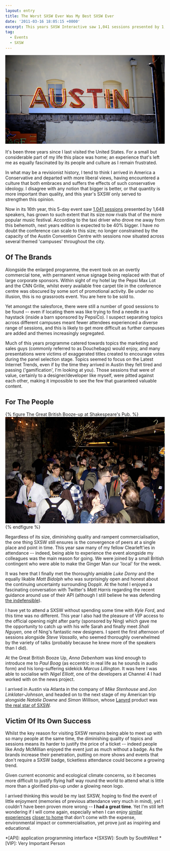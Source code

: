 ```yaml
---
layout: entry
title: The Worst SXSW Ever Was My Best SXSW Ever
date: '2011-03-16 18:05:15 +0000'
excerpt: This years SXSW Interactive saw 1,041 sessions presented by 1,648 speakers, growing to such extent that its size now rivals that of the more popular music festival. Yet bigger doesn't necessarily mean better.
tag:
  - Events
  - SXSW
---
```

![A sign reading Austin](/assets/images/2011/03/sxsw.jpg)

It's been three years since I last visited the United States. For a small but considerable part of my life this place was home; an experience that's left me as equally fascinated by its people and culture as I remain frustrated.

In what may be a revisionist history, I tend to think I arrived in America a Conservative and departed with more liberal views, having encountered a culture that both embraces and suffers the effects of such conservative ideology. I disagree with any notion that bigger is better, or that quantity is more important than quality, and this year's SXSW only served to strengthen this opinion.

Now in its 16th year, this 5-day event saw [1,041 sessions][1] presented by 1,648 speakers, has grown to such extent that its size now rivals that of the more popular music festival. According to the taxi driver who drove me away from this behemoth, next years edition is expected to be 40% bigger. I have no doubt the conference can scale to this size; no longer constrained by the capacity of the Austin Convention Centre with sessions now situated across several themed 'campuses' throughout the city.

## Of The Brands
Alongside the enlarged programme, the event took on an overtly commercial tone, with permanent venue signage being replaced with that of large corporate sponsors. Within sight of my hotel lay the Pepsi Max Lot and the CNN Grille, whilst every available free carpet tile in the conference centre was obscured by some sort of promotional activity. Be under no illusion, this is no grassroots event. You are here to be sold to.

Yet amongst the salesforce, there were still a number of good sessions to be found -- even if locating them was like trying to find a needle in a haystack (inside a barn sponsored by PepsiCo). I suspect separating topics across different campuses meant fewer attendees experienced a diverse range of sessions, and this is likely to get more difficult as further campuses are added and themes increasingly segregated.

Much of this years programme catered towards topics the marketing and sales guys (commonly referred to as Douchebags) would enjoy, and many presentations were victims of exaggerated titles created to encourage votes during the panel selection stage. Topics seemed to focus on the Latest Internet Trends, even if by the time they arrived in Austin they felt tired and passing ('gamification', I'm looking at you). Those sessions that were of value, certainly to a designer/developer like myself, were pitted against each other, making it impossible to see the few that guaranteed valuable content.

## For The People
{% figure The Great British Booze-up at Shakespeare's Pub. %}
![](/assets/images/2011/03/greatbritishboozeup.jpg)
{% endfigure %}

Regardless of its size, diminishing quality and rampent commercialisation, the one thing SXSW still ensures is the convergence of peers at a single place and point in time. This year saw many of my fellow Clearleft'ies in attendance -- indeed, being able to experience the event alongside my colleagues was the main reason for going. We were joined by a small British contingent who were able to make the Ginger Man our 'local' for the week.

It was here that I finally met the thoroughly amiable *Luke Dorny* and the equally likable *Matt Bidolph* who was surprisingly open and honest about the continuing uncertainty surrounding Dopplr. At the hotel I enjoyed a fascinating conversation with Twitter's *Matt Harris* regarding the recent guidance around use of their API (although I still believe he was defending [the indefensible][2]).

I have yet to attend a SXSW without spending some time with *Kyle Ford*, and this time was no different. This year I also had the pleasure of VIP access to the official opening night after party (sponsored by Ning) which gave me the opportunity to catch up with his wife Sarah and finally meet *Shali Nguyen*, one of Ning's fantastic new designers. I spent the first afternoon of sessions alongside *Steve Vassallo*, who seemed thoroughly overwhelmed by the variety of talks (probably because he knew more of the speakers than I did).

At the Great British Booze Up, *Anna Debenham* was kind enough to introduce me to *Paul Boag* (as eccentric in real life as he sounds in audio form) and his long-suffering sidekick *Marcus Lillington*. It was here I was able to socialise with *Nigel Elliott*, one of the developers at Channel 4 I had worked with on the news project.

I arrived in Austin via Atlanta in the company of *Mike Stenhouse* and *Jon Linklater-Johnson*, and headed on to the next stage of my American trip alongside *Natalie Downe* and *Simon Willison*, whose [Lanyrd][3] product was [the real star of SXSW][4].

## Victim Of Its Own Success
Whilst the key reason for visiting SXSW remains being able to meet up with so many people at the same time, the diminishing quality of topics and sessions means its harder to justify the price of a ticket -- indeed people like Andy McMillian enjoyed the event just as much without a badge. As the brands increase their penetration, putting on more shows and events that don't require a SXSW badge, ticketless attendance could become a growing trend.

Given current economic and ecological climate concerns, so it becomes more difficult to justify flying half way round the world to attend what is little more than a glorified piss-up under a glowing neon logo.

I arrived thinking this would be my last SXSW, hoping to find the event of little enjoyment (memories of previous attendance very much in mind), yet I couldn't have been proven more wrong -- **I had a great time**. Yet I'm still left wondering if I will come again, especially when I can enjoy [similar experiences][5] [closer to home][6] that don't come with the expense, environmental impact or commercialisation, yet prove just as inspiring and educational.

[1]: http://lanyrd.com/2011/sxsw/
[2]: http://allinthehead.com/retro/353/a-consistent-user-experience
[3]: http://lanyrd.com/
[4]: http://adactio.com/journal/4411/
[5]: http://buildconf.com/
[6]: http://dconstruct.org/

*[API]: application programming interface
*[SXSW]: South by SouthWest
*[VIP]: Very Important Person